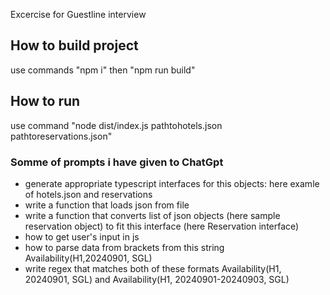 Excercise for Guestline interview

## How to build project
use commands "npm i" then "npm run build"

## How to run
use command "node dist/index.js pathtohotels.json pathtoreservations.json"

### Somme of prompts i have given to ChatGpt
- generate appropriate typescript interfaces for this objects: here examle of hotels.json and reservations <br>
- write a function that loads json from file <br>
- write a function that converts list of json objects (here sample reservation object) to fit this interface (here Reservation interface)
- how to get user's input in js
- how to parse data from brackets from this string Availability(H1,20240901, SGL) 
- write regex that matches both of these formats Availability(H1, 20240901, SGL) and Availability(H1, 20240901-20240903, SGL)
